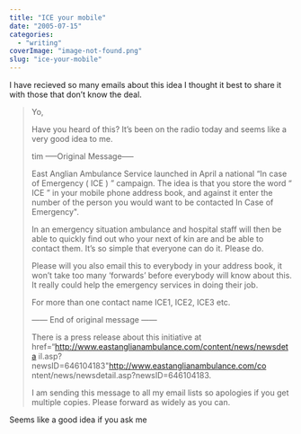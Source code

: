 ```yaml
---
title: "ICE your mobile"
date: "2005-07-15"
categories: 
  - "writing"
coverImage: "image-not-found.png"
slug: "ice-your-mobile"
---
```


I have recieved so many emails about this idea I thought it best to share it with those that don’t know the deal.

> Yo,
> 
> Have you heard of this? It’s been on the radio today and seems like a very good idea to me.
> 
> tim —–Original Message—–
> 
> East Anglian Ambulance Service launched in April a national “In case of Emergency ( ICE ) ” campaign. The idea is that you store the word “ ICE ” in your mobile phone address book, and against it enter the number of the person you would want to be contacted In Case of Emergency".
> 
> In an emergency situation ambulance and hospital staff will then be able to quickly find out who your next of kin are and be able to contact them. It’s so simple that everyone can do it. Please do.
> 
> Please will you also email this to everybody in your address book, it won’t take too many ‘forwards’ before everybody will know about this. It really could help the emergency services in doing their job.
> 
> For more than one contact name ICE1, ICE2, ICE3 etc.
> 
> —— End of original message ——
> 
> There is a press release about this initiative at href=“http://www.eastanglianambulance.com/content/news/newsdeta il.asp?newsID=646104183"http://www.eastanglianambulance.com/co ntent/news/newsdetail.asp?newsID=646104183.
> 
> I am sending this message to all my email lists so apologies if you get multiple copies. Please forward as widely as you can.

Seems like a good idea if you ask me
